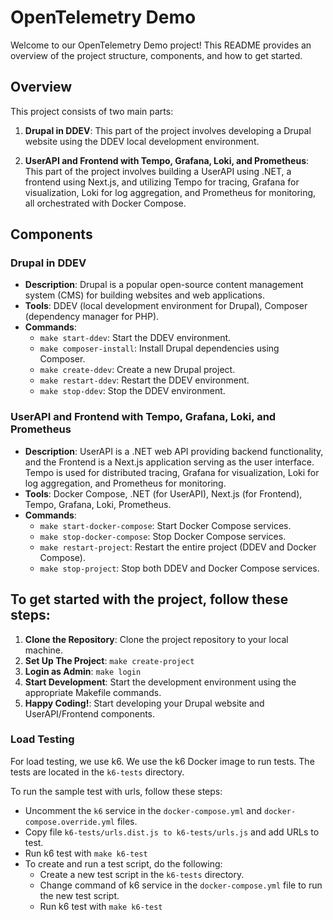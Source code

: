 # OpenTelemetry Demo

Welcome to our OpenTelemetry Demo project! This README provides an overview of the project structure, components, and how to get started.

## Overview

This project consists of two main parts:

1. **Drupal in DDEV**: This part of the project involves developing a Drupal website using the DDEV local development environment.

2. **UserAPI and Frontend with Tempo, Grafana, Loki, and Prometheus**: This part of the project involves building a UserAPI using .NET, a frontend using Next.js, and utilizing Tempo for tracing, Grafana for visualization, Loki for log aggregation, and Prometheus for monitoring, all orchestrated with Docker Compose.

## Components

### Drupal in DDEV

- **Description**: Drupal is a popular open-source content management system (CMS) for building websites and web applications.
- **Tools**: DDEV (local development environment for Drupal), Composer (dependency manager for PHP).
- **Commands**:
  - `make start-ddev`: Start the DDEV environment.
  - `make composer-install`: Install Drupal dependencies using Composer.
  - `make create-ddev`: Create a new Drupal project.
  - `make restart-ddev`: Restart the DDEV environment.
  - `make stop-ddev`: Stop the DDEV environment.

### UserAPI and Frontend with Tempo, Grafana, Loki, and Prometheus

- **Description**: UserAPI is a .NET web API providing backend functionality, and the Frontend is a Next.js application serving as the user interface. Tempo is used for distributed tracing, Grafana for visualization, Loki for log aggregation, and Prometheus for monitoring.
- **Tools**: Docker Compose, .NET (for UserAPI), Next.js (for Frontend), Tempo, Grafana, Loki, Prometheus.
- **Commands**:
  - `make start-docker-compose`: Start Docker Compose services.
  - `make stop-docker-compose`: Stop Docker Compose services.
  - `make restart-project`: Restart the entire project (DDEV and Docker Compose).
  - `make stop-project`: Stop both DDEV and Docker Compose services.

## To get started with the project, follow these steps:

1. **Clone the Repository**: Clone the project repository to your local machine.
2. **Set Up The Project**: `make create-project`
3. **Login as Admin**: `make login`
4. **Start Development**: Start the development environment using the appropriate Makefile commands.
5. **Happy Coding!**: Start developing your Drupal website and UserAPI/Frontend components.

### Load Testing

For load testing, we use k6. We use the k6 Docker image to run tests. The tests are located in the `k6-tests` directory.

To run the sample test with urls, follow these steps:
- Uncomment the `k6` service in the `docker-compose.yml` and `docker-compose.override.yml` files.
- Copy file `k6-tests/urls.dist.js to k6-tests/urls.js` and add URLs to test.
- Run k6 test with `make k6-test`
- To create and run a test script, do the following:
  - Create a new test script in the `k6-tests` directory.
  - Change command of k6 service in the `docker-compose.yml` file to run the new test script.
  - Run k6 test with `make k6-test`





